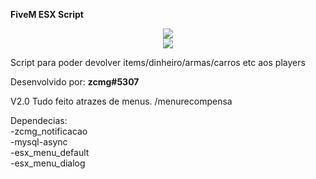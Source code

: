 **FiveM ESX Script**
<div align="center">
<img src="https://cdn.discordapp.com/attachments/859508698879885312/995762088251240589/unknown.png"/></br>
<img src="https://cdn.discordapp.com/attachments/859508698879885312/995762165774565426/unknown.png"/>
</div>

Script para poder devolver items/dinheiro/armas/carros etc aos players

Desenvolvido por: **zcmg#5307**

V2.0
Tudo feito atrazes de menus.
/menurecompensa

Dependecias:</br>
-zcmg_notificacao</br>
-mysql-async</br>
-esx_menu_default</br>
-esx_menu_dialog</br>

